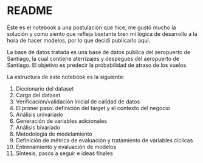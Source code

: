 # README

Éste es el notebook a una postulación que hice, me gustó mucho la solución y como siento que refleja bastante bien mi lógica de desarrollo a la hora de hacer modelos, por lo que decidí publicarlo aquí.

La base de datos tratada es una base de datos pública del aeropuerto de Santiago, la cual contiene aterrizajes y despegues del aeropuerto de Santiago. El objetivo es predecir la probabilidad de atraso de los vuelos.

La estructura de este notebook es la siguiente:

1) Diccionario del dataset
2) Carga del dataset
3) Verificación/validación inicial de calidad de datos
4) El primer paso: definición del target y el contexto del negocio
5) Análisis univariado
6) Generación de variables adicionales
7) Análisis bivariado
8) Metodología de modelamiento
9) Definición de métrica de evaluación y tratamiento de variables cíclicas
10) Entrenamiento y evaluación de modelos
11) Síntesis, pasos a seguir e ideas finales
